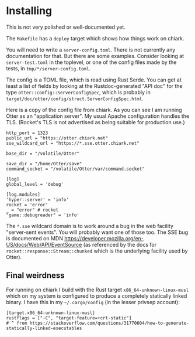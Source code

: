 Installing
==========

This is not very polished or well-documented yet.

The `Makefile` has a `deploy` target which shows how things work on
chiark.

You will need to write a `server-config.toml`.  There is not currently
any documentation for that.  But there are some examples.  Consider
looking at `server-test.toml` in the toplevel, or one of the config
files made by the tests, in `tmp/*/server-config.toml`.

The config is a TOML file, which is read using Rust Serde.  You can
get at least a list of fields by looking at the Rustdoc-generated "API
doc" for the type `otter::config::ServerConfigSpec`, which is probably
in `target/doc/otter/config/struct.ServerConfigSpec.html`.

Here is a copy of the config file from chiark.  As you can see I am
running Otter as an "application server".  My usual Apache
configuration handles the TLS.  (Rocket's TLS is not advertised as
being suitable for production use.)

```
http_port = 1323
public_url = "https://otter.chiark.net"
sse_wildcard_url = "https://*.sse.otter.chiark.net"

base_dir = "/volatile/Otter"

save_dir = "/home/Otter/save"
command_socket = "/volatile/Otter/var/command.socket"

[log]
global_level = 'debug'

[log.modules]
'hyper::server' = 'info'
rocket = 'error'
_ = "error" # rocket
"game::debugreader" = 'info'
```

The `*.sse` wildcard domain is to work around a bug in the web
facility "server-sent events".  You will probably want one of those
too.  The SSE bug is documented on MDN
<https://developer.mozilla.org/en-US/docs/Web/API/EventSource>
(as referenced by the docs for `rocket::response::Stream::chunked`
which is the underlying facility used by Otter).


Final weirdness
---------------

For running on chiark I build with the Rust target
`x86_64-unknown-linux-musl` which on my system is configured to
produce a completely statically linked binary.  I have this in my
`~/.cargo/config` (in the lesser privsep account):

```
[target.x86_64-unknown-linux-musl]
rustflags = ["-C", "target-feature=+crt-static"]
# ^ from https://stackoverflow.com/questions/31770604/how-to-generate-statically-linked-executables
```
